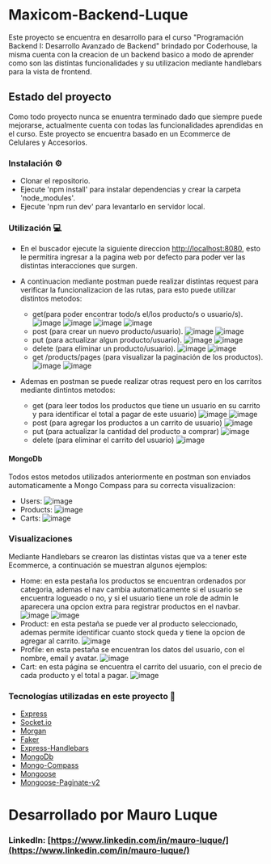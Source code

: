 # Maxicom-Backend-Luque

Este proyecto se encuentra en desarrollo para el curso "Programación Backend I: Desarrollo Avanzado de Backend" brindado por Coderhouse, la misma cuenta con la creacion de un backend basico a modo de aprender como son las distintas funcionalidades y su utilizacion mediante handlebars para la vista de frontend.

## Estado del proyecto

Como todo proyecto nunca se enuentra terminado dado que siempre puede mejorarse, actualmente cuenta con todas las funcionalidades aprendidas en el curso. Este proyecto se encuentra basado en un Ecommerce de Celulares y Accesorios.

### Instalación ⚙️

- Clonar el repositorio.
- Ejecute 'npm install' para instalar dependencias y crear la carpeta 'node_modules'.
- Ejecute 'npm run dev' para levantarlo en servidor local.

### Utilización 💻

- En el buscador ejecute la siguiente direccion [http://localhost:8080](http://localhost:8080), esto le permitira ingresar a la pagina web por defecto para poder ver las distintas interacciones que surgen.
- A continuacion mediante postman puede realizar distintas request para verificar la funcionalizacion de las rutas, para esto puede utilizar distintos metodos:
    - get(para poder encontrar todo/s el/los producto/s o usuario/s).
    ![image](/public/img/get_prod.png) ![image](/public/img/get_oneprod.png) ![image](/public/img/get_user.png) ![image](/public/img/get_oneuser.png)
    - post (para crear un nuevo producto/usuario).
    ![image](/public/img/post_prod.png) ![image](/public/img/post_user.png)
    - put (para actualizar algun producto/usuario).
    ![image](/public/img/put_prod.png) ![image](/public/img/put_user.png)
    - delete (para eliminar un producto/usuario).
    ![image](/public/img/del_prod.png) ![image](/public/img/del_user.png)
    - get /products/pages (para visualizar la paginación de los productos).
    ![image](/public/img/pages_prod.png) ![image](/public/img/prod_page2.png)

- Ademas en postman se puede realizar otras request pero en los carritos mediante dintintos metodos:
    - get (para leer todos los productos que tiene un usuario en su carrito y para identificar el total a pagar de este usuario)
    ![image](/public/img/get_cart.png) ![image](/public/img/get_total.png)
    - post (para agregar los productos a un carrito de usuario)
    ![image](/public/img/post_cart.png)
    - put (para actualizar la cantidad del producto a comprar)
    ![image](/public/img/put_cart.png)
    - delete (para eliminar el carrito del usuario)
    ![image](/public/img/delete_cart.png)

#### MongoDb
Todos estos metodos utilizados anteriormente en postman son enviados automaticamente a Mongo Compass para su correcta visualizacion:
- Users: 
![image](/public/img/compass_user.png)
- Products:
![image](/public/img/compass_prod.png)
- Carts:
![image](/public/img/compass_cart.png)

### Visualizaciones
Mediante Handlebars se crearon las distintas vistas que va a tener este Ecommerce, a continuación se muestran algunos ejemplos:
- Home: en esta pestaña los productos se encuentran ordenados por categoria, ademas el nav cambia automaticamente si el usuario se encuentra logueado o no, y si el usuario tiene un role de admin le aparecera una opcion extra para registrar productos en el navbar.
![image](/public/img/index.png) ![image](/public/img/index_admin.png)
- Product: en esta pestaña se puede ver al producto seleccionado, ademas permite identificar cuanto stock queda y tiene la opcion de agregar al carrito.
![image](/public/img/product.png)
- Profile: en esta pestaña se encuentran los datos del usuario, con el nombre, email y avatar.
![image](/public/img/profile.png)
- Cart: en esta página se encuentra el carrito del usuario, con el precio de cada producto y el total a pagar.
![image](/public/img/cart.png)

### Tecnologías utilizadas en este proyecto 🤖

- [Express](https://expressjs.com)
- [Socket.io](https://socket.io)
- [Morgan](https://github.com/expressjs/morgan)
- [Faker](https://fakerjs.dev)
- [Express-Handlebars](https://handlebarsjs.com)
- [MongoDb](https://www.mongodb.com)
- [Mongo-Compass](https://www.mongodb.com/es/products/tools/compass)
- [Mongoose](https://mongoosejs.com)
- [Mongoose-Paginate-v2](https://www.npmjs.com/package/mongoose-paginate-v2)

# Desarrollado por Mauro Luque 

### LinkedIn: [https://www.linkedin.com/in/mauro-luque/](https://www.linkedin.com/in/mauro-luque/)
